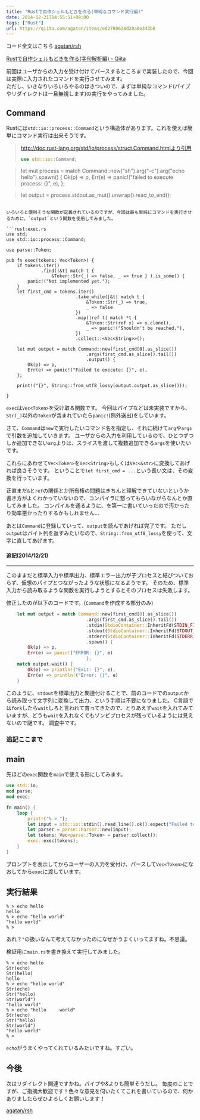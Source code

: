 ```yaml
---
title: "Rustで自作シェルもどきを作る(単純なコマンド実行編)"
date: 2014-12-21T14:55:51+09:00
tags: ["Rust"]
url: https://qiita.com/agatan/items/ed2780628d20a0e343b8
---
```


コード全文はこちら
[agatan/rsh](https://github.com/agatan/rsh)

[Rustで自作シェルもどきを作る(字句解析編) - Qiita](http://qiita.com/agatan/items/8a097ead46df1c1659ff)

前回はユーザからの入力を受け付けてパースするところまで実装したので、今回は実際に入力されたコマンドを実行させてみます。  
ただし、いきなりいろいろやるのはきついので、まずは単純なコマンド(パイプやリダイレクトは一旦無視します)の実行をやってみました。

## Command
Rustには`std::io::process::Command`という構造体があります。これを使えば簡単にコマンド実行は出来そうです。

> http://doc.rust-lang.org/std/io/process/struct.Command.htmlより引用
>
>```rust
>use std::io::Command;

>let mut process = match Command::new("sh").arg("-c").arg("echo hello").spawn() {
  Ok(p) => p,
  Err(e) => panic!("failed to execute process: {}", e),
};

>let output = process.stdout.as_mut().unwrap().read_to_end();
```

いろいろと便利そうな関数が定義されているのですが、今回は最も単純にコマンドを実行させるために、`output`という関数を使用してみました。

```rust:exec.rs
use std;
use std::io::process::Command;

use parse::Token;

pub fn exec(tokens: Vec<Token>) {
    if tokens.iter()
             .find(|&t| match t {
                 &Token::Str(_) => false, _ => true } ).is_some() {
        panic!("Not implemented yet.");
    }
    let first_cmd = tokens.iter()
                          .take_while(|&t| match t {
                              &Token::Str(_) => true,
                              _ => false
                          })
                          .map(|ref t| match *t {
                              &Token::Str(ref x) => x.clone(),
                              _ => panic!("Shouldn't be reached."),
                          })
                          .collect::<Vec<String>>();

    let mut output = match Command::new(first_cmd[0].as_slice())
                              .args(first_cmd.as_slice().tail())
                              .output() {
        Ok(p) => p,
        Err(e) => panic!("Failed to execute: {}", e),
    };

    print!("{}", String::from_utf8_lossy(output.output.as_slice()));

}
```

`exec`は`Vec<Token>`を受け取る関数です。
今回はパイプなどは未実装ですから、`Str(_)`以外の`Token`が含まれていたら`panic!`(例外送出)をしています。

さて、`Command`は`new`で実行したいコマンド名を指定し、それに続けて`arg`や`args`で引数を追加していきます。
ユーザからの入力を利用しているので、ひとつずつしか追加できない`arg`よりは、スライスを渡して複数追加できる`args`を使いたいです。

これらにあわせて`Vec<Token>`を`Vec<String>`もしくは`Vec<&str>`に変換してあげれば良さそうです。
ということで`let first_cmd = ...`という長い文は、その変換を行っています。

正直まだ`&`と`ref`の関係とか所有権の問題はきちんと理解できていないというか書き方がよくわかっていないので、コンパイラに怒ってもらいながらなんとか直してみました。
コンパイルを通るように、を第一に書いていったので汚かったり効率悪かったりするかもしれません...

あとは`Command`に登録していって、`output`を読んであげれば完了です。
ただし`output`はバイト列を返すみたいなので、`String::from_utf8_lossy`を使って、文字に直してあげます。

#### 追記(2014/12/21)
----
このままだと標準入力や標準出力、標準エラー出力が子プロセスと結びついておらず、仮想のパイプとつながったような状態になるようです。
そのため、標準入力から読み取るような関数を実行しようとするとそのプロセスは失敗します。

修正したのが以下のコードです。(`Command`を作成する部分のみ)

```rust
    let mut output = match Command::new(first_cmd[0].as_slice())
                              .args(first_cmd.as_slice().tail())
                              .stdin(StdioContainer::InheritFd(STDIN_FILENO))
                              .stdout(StdioContainer::InheritFd(STDOUT_FILENO))
                              .stderr(StdioContainer::InheritFd(STDERR_FILENO))
                              .spawn() {
        Ok(p) => p,
        Err(e) => panic!("ERROR: {}", e)
                              };
    match output.wait() {
        Ok(e) => println!("Exit: {}", e),
        Err(e) => println!("Error: {}", e)
    }
```
このように、`stdout`を標準出力と関連付けることで、前のコードでの`output`から読み取って文字列に変換して出力、という手順は不要になりました。
C言語では`fork`したら`wait`しろと言われて育ってきたので、とりあえず`wait`を入れてみていますが、どうも`wait`を入れなくてもゾンビプロセスが残っているようには見えないので謎です。
調査中です。

### 追記ここまで

## main
先ほどの`exec`関数を`main`で使える形にしてみます。

```rust:main.rs
use std::io;
mod parse;
mod exec;

fn main() {
    loop {
        print!("% > ");
        let input = std::io::stdin().read_line().ok().expect("Failed to read.");
        let parser = parse::Parser::new(input);
        let tokens: Vec<parse::Token> = parser.collect();
        exec::exec(tokens);
    }
}
```
プロンプトを表示してからユーザーの入力を受付け、パースして`Vec<Token>`になおしてから`exec`に渡しています。

## 実行結果

```
% > echo hello
hello
% > echo "hello world"
"hello world"
% >
```

あれ？`"`の扱いなんて考えてなかったのになぜかうまくいってますね。不思議。

検証用に`main.rs`を書き換えて実行してみました。

```
% > echo hello
Str(echo)
Str(hello)
hello
% > echo "hello world"
Str(echo)
Str("hello)
Str(world")
"hello world"
% > echo "hello     world"
Str(echo)
Str("hello)
Str(world")
"hello world"
% >
```

`echo`がうまくやってくれているみたいですね。すごい。

## 今後
次はリダイレクト関連ですかね。パイプや&よりも簡単そうだし。
毎度のことですが、ご指摘大歓迎です！色々な意見を伺いたくてこれを書いているので、何かありましたらぜひよろしくお願いします！

[agatan/rsh](https://github.com/agatan/rsh)
